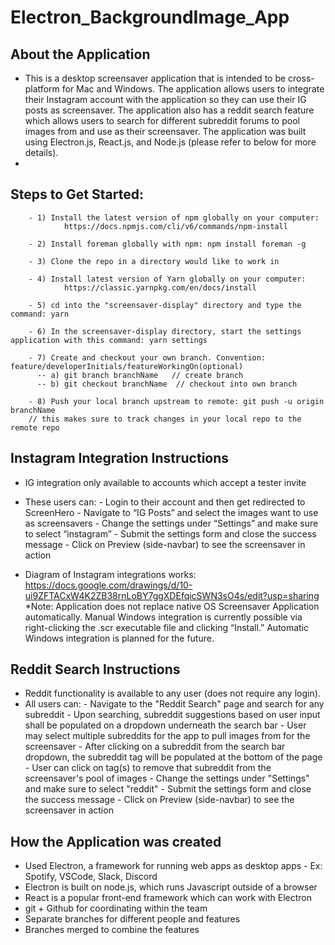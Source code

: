# Electron_BackgroundImage_App

## About the Application
- This is a desktop screensaver application that is intended to be cross-platform for Mac and Windows. The application allows users to integrate their Instagram account with the application so they can use their IG posts as screensaver. The application also has a reddit search feature which allows users to search for different subreddit forums to pool images from and use as their screensaver. The application was built using Electron.js, React.js, and Node.js (please refer to below for more details).
- 
## Steps to Get Started:
        - 1) Install the latest version of npm globally on your computer: 
                https://docs.npmjs.com/cli/v6/commands/npm-install
                
        - 2) Install foreman globally with npm: npm install foreman -g

        - 3) Clone the repo in a directory would like to work in

        - 4) Install latest version of Yarn globally on your computer: 
                https://classic.yarnpkg.com/en/docs/install

        - 5) cd into the "screensaver-display" directory and type the command: yarn
        
        - 6) In the screensaver-display directory, start the settings application with this command: yarn settings
        
        - 7) Create and checkout your own branch. Convention: feature/developerInitials/featureWorkingOn(optional)
          -- a) git branch branchName   // create branch
          -- b) git checkout branchName  // checkout into own branch
        
        - 8) Push your local branch upstream to remote: git push -u origin branchName
        // this makes sure to track changes in your local repo to the remote repo

## Instagram Integration Instructions
- IG integration only available to accounts which accept a tester invite
- These users can: 
        - Login to their account and then get redirected to ScreenHero
        - Navigate to “IG Posts” and select the images want to use as screensavers
        - Change the settings under “Settings” and make sure to select “instagram”
        - Submit the settings form and close the success message
        - Click on Preview (side-navbar) to see the screensaver in action

- Diagram of Instagram integrations works: https://docs.google.com/drawings/d/10-ui9ZFTACxW4K2ZB38rnLoBY7ggXDEfqicSWN3sO4s/edit?usp=sharing
*Note: Application does not replace native OS Screensaver Application automatically.
Manual Windows integration is currently possible via right-clicking the .scr executable file and clicking “Install.”
Automatic Windows integration is planned for the future.

## Reddit Search Instructions
- Reddit functionality is available to any user (does not require any login).
- All users can:
        - Navigate to the "Reddit Search" page and search for any subreddit
        - Upon searching, subreddit suggestions based on user input shall be populated on a dropdown underneath the search bar
        - User may select multiple subreddits for the app to pull images from for the screensaver
        - After clicking on a subreddit from the search bar dropdown, the subreddit tag will be populated at the bottom of the page
        - User can click on tag(s) to remove that subreddit from the screensaver's pool of images
        - Change the settings under "Settings" and make sure to select "reddit"
        - Submit the settings form and close the success message
        - Click on Preview (side-navbar) to see the screensaver in action

## How the Application was created
- Used Electron, a framework for running web apps as desktop apps
        - Ex: Spotify, VSCode, Slack, Discord
- Electron is built on node.js, which runs Javascript outside of a browser
- React is a popular front-end framework which can work with Electron
- git + Github for coordinating within the team
- Separate branches for different people and features
- Branches merged to combine the features
